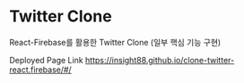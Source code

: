 # Twitter Clone

React-Firebase를 활용한 Twitter Clone (일부 핵심 기능 구현)

Deployed Page Link
https://insight88.github.io/clone-twitter-react.firebase/#/
